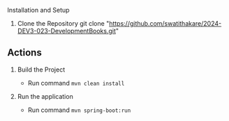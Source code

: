 Installation and Setup
1. Clone the Repository
   git clone "https://github.com/swatithakare/2024-DEV3-023-DevelopmentBooks.git"

## Actions
1. Build the Project
   - Run command `mvn clean install`

2. Run the application 
   - Run command `mvn spring-boot:run`